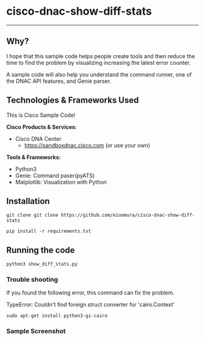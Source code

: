 # cisco-dnac-show-diff-stats
---

## Why?
I hope that this sample code helps people create tools and then reduce the time to find the problem by visualizing increasing the latest error counter.

A sample code will also help you understand the command runner, one of the DNAC API features, and Genie parser.

## Technologies & Frameworks Used

This is Cisco Sample Code!

**Cisco Products & Services:**

- Cisco DNA Center
  - https://sandboxdnac.cisco.com (or use your own)


**Tools & Frameworks:**

- Python3
- Genie: Command paser(pyATS)
- Matplotlib: Visualization with Python

## Installation

```
git clone git clone https://github.com/eiuemura/cisco-dnac-show-diff-stats
```

```
pip install -r requirements.txt
```

## Running the code

```python3 show_diff_stats.py```


### Trouble shooting
If you found the following error, this command can fix the problem.


TypeError: Couldn't find foreign struct converter for 'cairo.Context'

```
sudo apt-get install python3-gi-cairo
```

### Sample Screenshot

